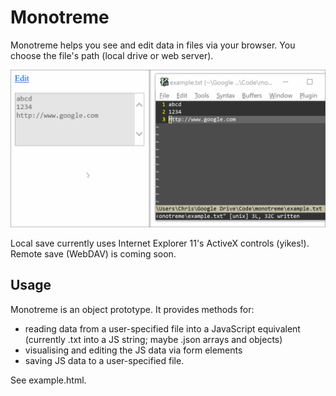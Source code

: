 # Monotreme

Monotreme helps you see and edit data in files via your browser. You choose the file's path (local drive or web server).

![Example GIF](example.gif)

Local save currently uses Internet Explorer 11's ActiveX controls (yikes!). Remote save (WebDAV) is coming soon.

## Usage

Monotreme is an object prototype. It provides methods for:

- reading data from a user-specified file into a JavaScript equivalent (currently .txt into a JS string; maybe .json arrays and objects)
- visualising and editing the JS data via form elements
- saving JS data to a user-specified file.

See example.html.